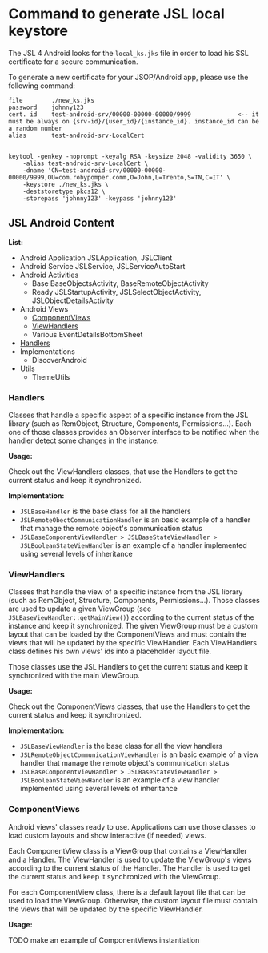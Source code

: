 # Command to generate JSL local keystore

The JSL 4 Android looks for the `local_ks.jks` file in order to load his
SSL certificate for a secure communication.

To generate a new certificate for your JSOP/Android app, please use the
following command:

```shell
file		./new_ks.jks
password	johnny123
cert. id	test-android-srv/00000-00000-00000/9999             <-- it must be always on {srv-id}/{user_id}/{instance_id}. instance_id can be a random number
alias		test-android-srv-LocalCert


keytool -genkey -noprompt -keyalg RSA -keysize 2048 -validity 3650 \
    -alias test-android-srv-LocalCert \
    -dname 'CN=test-android-srv/00000-00000-00000/9999,OU=com.robypomper.comm,O=John,L=Trento,S=TN,C=IT' \
    -keystore ./new_ks.jks \
    -deststoretype pkcs12 \
    -storepass 'johnny123' -keypass 'johnny123'
```




## JSL Android Content

**List:**

- Android Application       JSLApplication, JSLClient
- Android Service           JSLService, JSLServiceAutoStart
- Android Activities
  - Base                    BaseObjectsActivity, BaseRemoteObjectActivity
  - Ready                   JSLStartupActivity, JSLSelectObjectActivity, JSLObjectDetailsActivity
- Android Views
  - [ComponentViews](#componentviews)
  - [ViewHandlers](#viewhandlers)
  - Various                 EventDetailsBottomSheet
- [Handlers](#handlers)
- Implementations
  - DiscoverAndroid
- Utils
  - ThemeUtils

### Handlers

Classes that handle a specific aspect of a specific instance from the JSL library
(such as RemObject, Structure, Components, Permissions...).
Each one of those classes provides an Observer interface to be notified when the
handler detect some changes in the instance.

**Usage:**

Check out the ViewHandlers classes, that use the Handlers to get the current
status and keep it synchronized.

**Implementation:**

- `JSLBaseHandler` is the base class for all the handlers
- `JSLRemoteObectCommunicationHandler` is an basic example of a handler that manage
  the remote object's communication status
- `JSLBaseComponentViewHandler > JSLBaseStateViewHandler > JSLBooleanStateViewHandler`
  is an example of a handler implemented using several levels of inheritance


### ViewHandlers

Classes that handle the view of a specific instance from the JSL library
(such as RemObject, Structure, Components, Permissions...).
Those classes are used to update a given ViewGroup (see `JSLBaseViewHandler::getMainView()`)
according to the current status of the instance and keep it synchronized.
The given ViewGroup must be a custom layout that can be loaded by the
ComponentViews and must contain the views that will be updated by the specific
ViewHandler. Each ViewHandlers class defines his own views' ids into a
placeholder layout file.
 
Those classes use the JSL Handlers to get the current status and keep it
synchronized with the main ViewGroup.

**Usage:**

Check out the ComponentViews classes, that use the Handlers to get the current
status and keep it synchronized.

**Implementation:**

- `JSLBaseViewHandler` is the base class for all the view handlers
- `JSLRemoteObjectCommunicationViewHandler` is an basic example of a view handler that
  manage the remote object's communication status
- `JSLBaseComponentViewHandler > JSLBaseStateViewHandler > JSLBooleanStateViewHandler`
  is an example of a view handler implemented using several levels of inheritance


### ComponentViews

Android views' classes ready to use. Applications can use those classes to
load custom layouts and show interactive (if needed) views.

Each ComponentView class is a ViewGroup that contains a ViewHandler and a
Handler. The ViewHandler is used to update the ViewGroup's views according to
the current status of the Handler. The Handler is used to get the current status
and keep it synchronized with the ViewGroup.

For each ComponentView class, there is a default layout file that can be used
to load the ViewGroup. Otherwise, the custom layout file must contain the views
that will be updated by the specific ViewHandler.

**Usage:**

TODO make an example of ComponentViews instantiation

